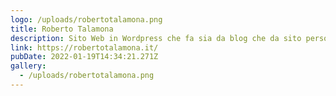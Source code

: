 ```yaml
---
logo: /uploads/robertotalamona.png
title: Roberto Talamona
description: Sito Web in Wordpress che fa sia da blog che da sito personale
link: https://robertotalamona.it/
pubDate: 2022-01-19T14:34:21.271Z
gallery:
  - /uploads/robertotalamona.png
---
```

